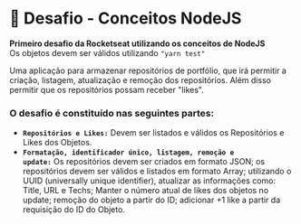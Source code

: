 # 🚀 Desafio - Conceitos NodeJS
**Primeiro desafio da Rocketseat utilizando os conceitos de NodeJS**<br />
Os objetos devem ser válidos utilizando <code>"yarn test"</code>

Uma aplicação para armazenar repositórios de portfólio, que irá permitir a criação, listagem, atualização e remoção dos repositórios.
Além disso permitir que os repositórios possam receber "likes".

### O desafio é constituído nas seguintes partes:
- <code>**Repositórios e Likes:**</code> Devem ser listados e válidos os Repositórios e Likes dos Objetos.
- <code>**Formatação, identificador único, listagem, remoção e update:**</code> Os repositórios devem ser criados em formato JSON; os repositórios devem ser válidos e listados em formato Array; utilizando o UUID (universally unique identifier), atualizar as informações como: Title, URL e Techs; Manter o número atual de likes dos objetos no update; remoção do objeto a partir do ID; adicionar +1 like a partir da requisição do ID do Objeto.
